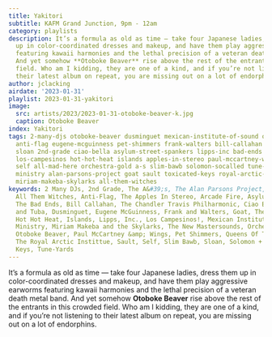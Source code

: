 ```yaml
---
title: Yakitori
subtitle: KAFM Grand Junction, 9pm - 12am
category: playlists
description: It’s a formula as old as time — take four Japanese ladies, dress them
  up in color-coordinated dresses and makeup, and have them play aggressive earworms
  featuring kawaii harmonies and the lethal precision of a veteran death metal band.
  And yet somehow **Otoboke Beaver** rise above the rest of the entrants in this crowded
  field. Who am I kidding, they are one of a kind, and if you’re not listening to
  their latest album on repeat, you are missing out on a lot of endorphins.
author: jclacking
airdate: '2023-01-31'
playlist: 2023-01-31-yakitori
image:
  src: artists/2023/2023-01-31-otoboke-beaver-k.jpg
  caption: Otoboke Beaver
index: Yakitori
tags: 2-many-djs otoboke-beaver dusminguet mexican-institute-of-sound queens-of-stone-age
  anti-flag eugene-mcguinness pet-shimmers frank-walters bill-callahan chandler-travis-philharmonic
  sloan 2nd-grade ciao-bella asylum-street-spankers lipps-inc bad-ends arcade-fire
  los-campesinos hot-hot-heat islands apples-in-stereo paul-mccartney-wings new-mastersounds
  self all-mad-here orchestra-gold a-s slim-bawb solomon-socalled tune-yards greyboy-allstars
  ministry alan-parsons-project goat sault toxicated-keys royal-arctic-instittue drums-tuba
  miriam-makeba-skylarks all-them-witches
keywords: 2 Many DJs, 2nd Grade, The A&#39;s, The Alan Parsons Project, All Mad Here,
  All Them Witches, Anti-Flag, The Apples In Stereo, Arcade Fire, Asylum Street Spankers,
  The Bad Ends, Bill Callahan, The Chandler Travis Philharmonic, Ciao Bella, Drums
  and Tuba, Dusminguet, Eugene McGuinness, Frank and Walters, Goat, The Greyboy Allstars,
  Hot Hot Heat, Islands, Lipps, Inc., Los Campesinos!, Mexican Institute of Sound,
  Ministry, Miriam Makeba and the Skylarks, The New Mastersounds, Orchestra Gold,
  Otoboke Beaver, Paul McCartney &amp; Wings, Pet Shimmers, Queens Of The Stone Age,
  The Royal Arctic Instittue, Sault, Self, Slim Bawb, Sloan, Solomon + SoCalled, Toxicated
  Keys, Tune-Yards
---
```

It’s a formula as old as time — take four Japanese ladies, dress them up in color-coordinated dresses and makeup, and have them play aggressive earworms featuring kawaii harmonies and the lethal precision of a veteran death metal band. And yet somehow **Otoboke Beaver** rise above the rest of the entrants in this crowded field. Who am I kidding, they are one of a kind, and if you’re not listening to their latest album on repeat, you are missing out on a lot of endorphins.
